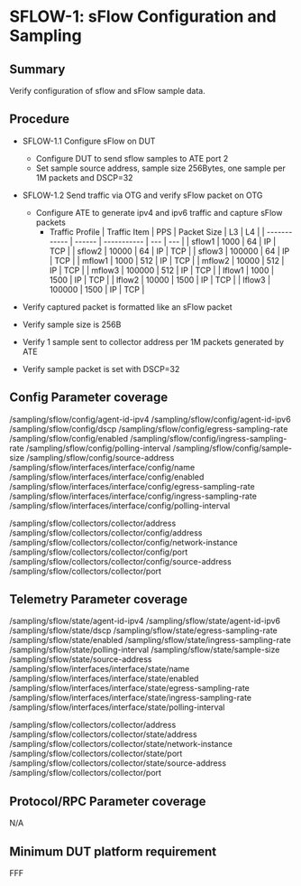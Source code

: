 # SFLOW-1: sFlow Configuration and Sampling

## Summary

Verify configuration of sflow and sFlow sample data.

## Procedure

* SFLOW-1.1 Configure sFlow on DUT
  * Configure DUT to send sflow samples to ATE port 2
  * Set sample source address, sample size 256Bytes, one sample per 1M packets and DSCP=32

* SFLOW-1.2 Send traffic via OTG and verify sFlow packet on OTG
  * Configure ATE to generate ipv4 and ipv6 traffic and capture sFlow packets
    * Traffic Profile
        | Traffic Item | PPS    | Packet Size | L3  | L4  |
        | ------------ | ------ | ----------- | --- | --- |
        | sflow1       | 1000   | 64          | IP  | TCP |
        | sflow2       | 10000  | 64          | IP  | TCP |
        | sflow3       | 100000 | 64          | IP  | TCP |
        | mflow1       | 1000   | 512         | IP  | TCP |
        | mflow2       | 10000  | 512         | IP  | TCP |
        | mflow3       | 100000 | 512         | IP  | TCP |
        | lflow1       | 1000   | 1500        | IP  | TCP |
        | lflow2       | 10000  | 1500        | IP  | TCP |
        | lflow3       | 100000 | 1500        | IP  | TCP |

* Verify captured packet is formatted like an sFlow packet
* Verify sample size is 256B
* Verify 1 sample sent to collector address per 1M packets generated by ATE
* Verify sample packet is set with DSCP=32

## Config Parameter coverage

/sampling/sflow/config/agent-id-ipv4
/sampling/sflow/config/agent-id-ipv6
/sampling/sflow/config/dscp
/sampling/sflow/config/egress-sampling-rate
/sampling/sflow/config/enabled
/sampling/sflow/config/ingress-sampling-rate
/sampling/sflow/config/polling-interval
/sampling/sflow/config/sample-size
/sampling/sflow/config/source-address
/sampling/sflow/interfaces/interface/config/name
/sampling/sflow/interfaces/interface/config/enabled
/sampling/sflow/interfaces/interface/config/egress-sampling-rate
/sampling/sflow/interfaces/interface/config/ingress-sampling-rate
/sampling/sflow/interfaces/interface/config/polling-interval

/sampling/sflow/collectors/collector/address
/sampling/sflow/collectors/collector/config/address
/sampling/sflow/collectors/collector/config/network-instance
/sampling/sflow/collectors/collector/config/port
/sampling/sflow/collectors/collector/config/source-address
/sampling/sflow/collectors/collector/port

## Telemetry Parameter coverage

/sampling/sflow/state/agent-id-ipv4
/sampling/sflow/state/agent-id-ipv6
/sampling/sflow/state/dscp
/sampling/sflow/state/egress-sampling-rate
/sampling/sflow/state/enabled
/sampling/sflow/state/ingress-sampling-rate
/sampling/sflow/state/polling-interval
/sampling/sflow/state/sample-size
/sampling/sflow/state/source-address
/sampling/sflow/interfaces/interface/state/name
/sampling/sflow/interfaces/interface/state/enabled
/sampling/sflow/interfaces/interface/state/egress-sampling-rate
/sampling/sflow/interfaces/interface/state/ingress-sampling-rate
/sampling/sflow/interfaces/interface/state/polling-interval

/sampling/sflow/collectors/collector/address
/sampling/sflow/collectors/collector/state/address
/sampling/sflow/collectors/collector/state/network-instance
/sampling/sflow/collectors/collector/state/port
/sampling/sflow/collectors/collector/state/source-address
/sampling/sflow/collectors/collector/port

## Protocol/RPC Parameter coverage

N/A

## Minimum DUT platform requirement

FFF
